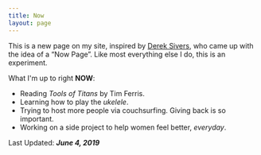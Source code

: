 ```yaml
---
title: Now
layout: page
---
```

This is a new page on my site, inspired by [Derek Sivers](https://sivers.org/now), who came up with the idea of a “Now Page”. Like most everything else I do, this is an experiment.

What I'm up to right **NOW**:

* Reading *Tools of Titans* by Tim Ferris.
* Learning how to play the *ukelele*.
* Trying to host more people via couchsurfing. Giving back is so important.
* Working on a side project to help women feel better, *everyday*.

Last Updated: ***June 4, 2019***
